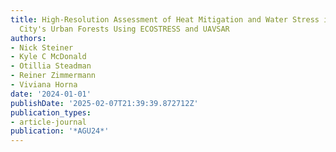 ```yaml
---
title: High-Resolution Assessment of Heat Mitigation and Water Stress in New York
  City's Urban Forests Using ECOSTRESS and UAVSAR
authors:
- Nick Steiner
- Kyle C McDonald
- Otillia Steadman
- Reiner Zimmermann
- Viviana Horna
date: '2024-01-01'
publishDate: '2025-02-07T21:39:39.872712Z'
publication_types:
- article-journal
publication: '*AGU24*'
---
```

